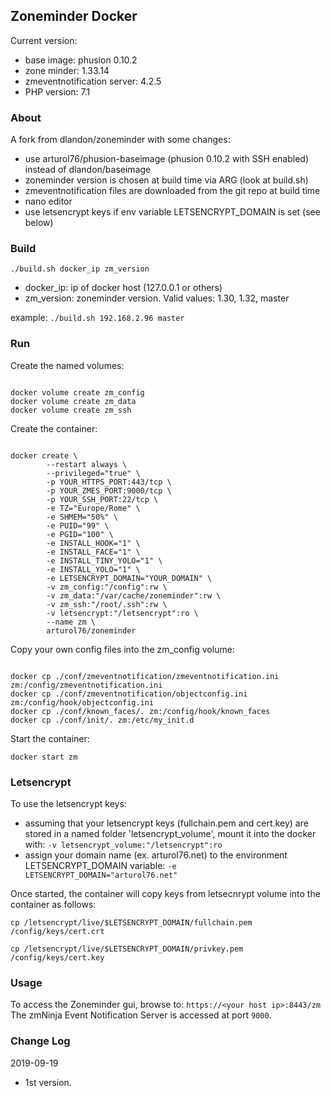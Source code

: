 ## Zoneminder Docker
Current version: 
* base image: phusion 0.10.2
* zone minder: 1.33.14
* zmeventnotification server: 4.2.5
* PHP version: 7.1

### About
A fork from dlandon/zoneminder with some changes:
* use arturol76/phusion-baseimage (phusion 0.10.2 with SSH enabled) instead of dlandon/baseimage
* zoneminder version is chosen at build time via ARG (look at build.sh)
* zmeventnotification files are downloaded from the git repo at build time
* nano editor
* use letsencrypt keys if env variable LETSENCRYPT_DOMAIN is set (see below)

### Build
`./build.sh docker_ip zm_version`
* docker_ip: ip of docker host (127.0.0.1 or others)
* zm_version: zoneminder version. Valid values: 1.30, 1.32, master

example:
`./build.sh 192.168.2.96 master`

### Run
Create the named volumes:

```

docker volume create zm_config
docker volume create zm_data
docker volume create zm_ssh

```

Create the container:

```

docker create \
        --restart always \
        --privileged="true" \
        -p YOUR_HTTPS_PORT:443/tcp \
        -p YOUR_ZMES_PORT:9000/tcp \
        -p YOUR_SSH_PORT:22/tcp \
        -e TZ="Europe/Rome" \
        -e SHMEM="50%" \
        -e PUID="99" \
        -e PGID="100" \
        -e INSTALL_HOOK="1" \
        -e INSTALL_FACE="1" \
        -e INSTALL_TINY_YOLO="1" \
        -e INSTALL_YOLO="1" \
        -e LETSENCRYPT_DOMAIN="YOUR_DOMAIN" \
        -v zm_config:"/config":rw \
        -v zm_data:"/var/cache/zoneminder":rw \
        -v zm_ssh:"/root/.ssh":rw \
        -v letsencrypt:"/letsencrypt":ro \
        --name zm \
        arturol76/zoneminder

```

Copy your own config files into the zm_config volume:

```

docker cp ./conf/zmeventnotification/zmeventnotification.ini zm:/config/zmeventnotification.ini
docker cp ./conf/zmeventnotification/objectconfig.ini zm:/config/hook/objectconfig.ini
docker cp ./conf/known_faces/. zm:/config/hook/known_faces
docker cp ./conf/init/. zm:/etc/my_init.d

```

Start the container:

```
docker start zm
```

### Letsencrypt
To use the letsencrypt keys:
* assuming that your letsencrypt keys (fullchain.pem and cert.key) are stored in a named folder 'letsencrypt_volume', mount it into the docker with: `-v letsencrypt_volume:"/letsencrypt":ro`
* assign your domain name (ex. arturol76.net) to the environment LETSENCRYPT_DOMAIN variable: `-e LETSENCRYPT_DOMAIN="arturol76.net"`

Once started, the container will copy keys from letsecnrypt volume into the container as follows:

`cp /letsencrypt/live/$LETSENCRYPT_DOMAIN/fullchain.pem /config/keys/cert.crt`

`cp /letsencrypt/live/$LETSENCRYPT_DOMAIN/privkey.pem /config/keys/cert.key`

### Usage
To access the Zoneminder gui, browse to: `https://<your host ip>:8443/zm`
The zmNinja Event Notification Server is accessed at port `9000`.

### Change Log
2019-09-19
- 1st version.
